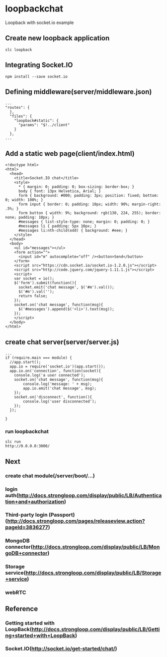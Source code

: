 # loopbackchat
Loopback with socket.io example

## Create new loopback application
```
slc loopback
```

## Integrating Socket.IO
```
npm install --save socket.io
```

## Defining middleware(server/middleware.json)
```
...
"routes": {
  },
  "files": {
    "loopback#static": {
      "params": "$!../client"
    }
  },
...
```

## Add a static web page(client/index.html)
```
<!doctype html>
<html>
  <head>
    <title>Socket.IO chat</title>
    <style>
      * { margin: 0; padding: 0; box-sizing: border-box; }
      body { font: 13px Helvetica, Arial; }
      form { background: #000; padding: 3px; position: fixed; bottom: 0; width: 100%; }
      form input { border: 0; padding: 10px; width: 90%; margin-right: .5%; }
      form button { width: 9%; background: rgb(130, 224, 255); border: none; padding: 10px; }
      #messages { list-style-type: none; margin: 0; padding: 0; }
      #messages li { padding: 5px 10px; }
      #messages li:nth-child(odd) { background: #eee; }
    </style>
  </head>
  <body>
    <ul id="messages"></ul>
    <form action="">
      <input id="m" autocomplete="off" /><button>Send</button>
    </form>
    <script src="https://cdn.socket.io/socket.io-1.2.0.js"></script>
    <script src="http://code.jquery.com/jquery-1.11.1.js"></script>
    <script>
    var socket = io();
    $('form').submit(function(){
      socket.emit('chat message', $('#m').val());
      $('#m').val('');
      return false;
    });
    socket.on('chat message', function(msg){
      $('#messages').append($('<li>').text(msg));
    });
    </script>
  </body>
</html>
```

## create chat server(server/server.js)
```
...
if (require.main === module) {
  //app.start();
  app.io = require('socket.io')(app.start());
  app.io.on('connection', function(socket){
  	console.log('a user connected');
  	socket.on('chat message', function(msg){
    	console.log('message: ' + msg);
    	app.io.emit('chat message', msg);
  	});
  	socket.on('disconnect', function(){
  		console.log('user disconnected');
  	});
  });
  
}
```

### run loopbackchat
```
slc run
http://0.0.0.0:3000/
```

## Next
### create chat module(/server/boot/...)
### login auth(http://docs.strongloop.com/display/public/LB/Authentication+and+authorization)
### Third-party login (Passport)(http://docs.strongloop.com/pages/releaseview.action?pageId=3836277)
### MongoDB connector(http://docs.strongloop.com/display/public/LB/MongoDB+connector)
### Storage service(http://docs.strongloop.com/display/public/LB/Storage+service)
### webRTC


## Reference
### Getting started with LoopBack(http://docs.strongloop.com/display/public/LB/Getting+started+with+LoopBack)
### Socket.IO(http://socket.io/get-started/chat/)
